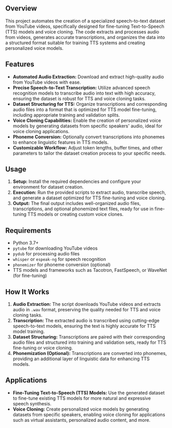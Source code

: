 ## Overview

This project automates the creation of a specialized speech-to-text dataset from YouTube videos, specifically designed for fine-tuning Text-to-Speech (TTS) models and voice cloning. The code extracts and processes audio from videos, generates accurate transcriptions, and organizes the data into a structured format suitable for training TTS systems and creating personalized voice models.

## Features

- **Automated Audio Extraction:** Download and extract high-quality audio from YouTube videos with ease.
- **Precise Speech-to-Text Transcription:** Utilize advanced speech recognition models to transcribe audio into text with high accuracy, ensuring the dataset is robust for TTS and voice cloning tasks.
- **Dataset Structuring for TTS:** Organize transcriptions and corresponding audio files into a format that is optimized for TTS model fine-tuning, including appropriate training and validation splits.
- **Voice Cloning Capabilities:** Enable the creation of personalized voice models by generating datasets from specific speakers' audio, ideal for voice cloning applications.
- **Phoneme Conversion:** Optionally convert transcriptions into phonemes to enhance linguistic features in TTS models.
- **Customizable Workflow:** Adjust token lengths, buffer times, and other parameters to tailor the dataset creation process to your specific needs.

## Usage

1. **Setup:** Install the required dependencies and configure your environment for dataset creation.
2. **Execution:** Run the provided scripts to extract audio, transcribe speech, and generate a dataset optimized for TTS fine-tuning and voice cloning.
3. **Output:** The final output includes well-organized audio files, transcriptions, and optional phonemized text files, ready for use in fine-tuning TTS models or creating custom voice clones.

## Requirements

- Python 3.7+
- `pytube` for downloading YouTube videos
- `pydub` for processing audio files
- `whisper` or `espeak-ng` for speech recognition
- `phonemizer` for phoneme conversion (optional)
- TTS models and frameworks such as Tacotron, FastSpeech, or WaveNet (for fine-tuning)

## How It Works

1. **Audio Extraction:** The script downloads YouTube videos and extracts audio in `.wav` format, preserving the quality needed for TTS and voice cloning tasks.
2. **Transcription:** The extracted audio is transcribed using cutting-edge speech-to-text models, ensuring the text is highly accurate for TTS model training.
3. **Dataset Structuring:** Transcriptions are paired with their corresponding audio files and structured into training and validation sets, ready for TTS fine-tuning or voice cloning.
4. **Phonemization (Optional):** Transcriptions are converted into phonemes, providing an additional layer of linguistic data for enhancing TTS models.

## Applications

- **Fine-Tuning Text-to-Speech (TTS) Models:** Use the generated dataset to fine-tune existing TTS models for more natural and expressive speech synthesis.
- **Voice Cloning:** Create personalized voice models by generating datasets from specific speakers, enabling voice cloning for applications such as virtual assistants, personalized audio content, and more.

